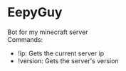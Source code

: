 # EepyGuy
Bot for my minecraft server<br>
Commands:
* !ip: Gets the current server ip
* !version: Gets the server's version
